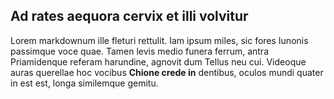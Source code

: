 ## Ad rates aequora cervix et illi volvitur

Lorem markdownum ille fleturi rettulit. Iam ipsum miles, sic fores Iunonis
passimque voce quae. Tamen levis medio funera ferrum, antra
Priamidenque referam harundine,
agnovit dum Tellus neu cui. Videoque auras querellae hoc vocibus **Chione crede
in** dentibus, oculos mundi quater in est est, longa similemque gemitu.
